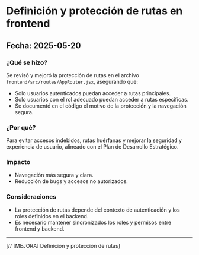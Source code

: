 # Definición y protección de rutas en frontend

## Fecha: 2025-05-20

### ¿Qué se hizo?
Se revisó y mejoró la protección de rutas en el archivo `frontend/src/routes/AppRouter.jsx`, asegurando que:
- Solo usuarios autenticados puedan acceder a rutas principales.
- Solo usuarios con el rol adecuado puedan acceder a rutas específicas.
- Se documentó en el código el motivo de la protección y la navegación segura.

### ¿Por qué?
Para evitar accesos indebidos, rutas huérfanas y mejorar la seguridad y experiencia de usuario, alineado con el Plan de Desarrollo Estratégico.

### Impacto
- Navegación más segura y clara.
- Reducción de bugs y accesos no autorizados.

### Consideraciones
- La protección de rutas depende del contexto de autenticación y los roles definidos en el backend.
- Es necesario mantener sincronizados los roles y permisos entre frontend y backend.

---
[// [MEJORA] Definición y protección de rutas]
